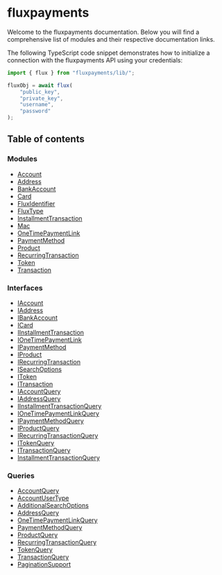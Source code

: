 # fluxpayments

Welcome to the fluxpayments documentation. Below you will find a comprehensive list of modules and their respective documentation links.

The following TypeScript code snippet demonstrates how to initialize a connection with the fluxpayments API using your credentials:

```typescript
import { flux } from "fluxpayments/lib/";

fluxObj = await flux(
    "public_key", 
    "private_key", 
    "username", 
    "password"
);
```
## Table of contents
### Modules
- [Account](docs/modules/Account.md)
- [Address](docs/modules/Address.md)
- [BankAccount](docs/modules/BankAccount.md)
- [Card](docs/modules/Card.md)
- [FluxIdentifier](docs/modules/FluxIdentifier.md)
- [FluxType](docs/modules/FluxType.md)
- [InstallmentTransaction](docs/modules/InstallmentTransaction.md)
- [Mac](docs/modules/Mac.md)
- [OneTimePaymentLink](docs/modules/OneTimePaymentLink.md)
- [PaymentMethod](docs/modules/PaymentMethod.md)
- [Product](docs/modules/Product.md)
- [RecurringTransaction](docs/modules/RecurringTransaction.md)
- [Token](docs/modules/Token.md)
- [Transaction](docs/modules/Transaction.md)

### Interfaces
- [IAccount](docs/modules/IAccount.md)
- [IAddress](docs/modules/IAddress.md)
- [IBankAccount](docs/modules/IBankAccount.md)
- [ICard](docs/modules/ICard.md)
- [IInstallmentTransaction](docs/modules/IInstallmentTransaction.md)
- [IOneTimePaymentLink](docs/modules/IOneTimePaymentLink.md)
- [IPaymentMethod](docs/modules/IPaymentMethod.md)
- [IProduct](docs/modules/IProduct.md)
- [IRecurringTransaction](docs/modules/IRecurringTransaction.md)
- [ISearchOptions](docs/modules/ISearchOptions.md)
- [IToken](docs/modules/IToken.md)
- [ITransaction](docs/modules/ITransaction.md)
- [IAccountQuery](docs/modules/IAccountQuery.md)
- [IAddressQuery](docs/modules/IAddressQuery.md)
- [IInstallmentTransactionQuery](docs/modules/IInstallmentTransactionQuery.md)
- [IOneTimePaymentLinkQuery](docs/modules/IOneTimePaymentLinkQuery.md)
- [IPaymentMethodQuery](docs/modules/IPaymentMethodQuery.md)
- [IProductQuery](docs/modules/IProductQuery.md)
- [IRecurringTransactionQuery](docs/modules/IRecurringTransactionQuery.md)
- [ITokenQuery](docs/modules/ITokenQuery.md)
- [ITransactionQuery](docs/modules/ITransactionQuery.md)
- [InstallmentTransactionQuery](docs/modules/InstallmentTransactionQuery.md)

### Queries
- [AccountQuery](docs/modules/AccountQuery.md)
- [AccountUserType](docs/modules/AccountUserType.md)
- [AdditionalSearchOptions](docs/modules/AdditionalSearchOptions.md)
- [AddressQuery](docs/modules/AddressQuery.md)
- [OneTimePaymentLinkQuery](docs/modules/OneTimePaymentLinkQuery.md)
- [PaymentMethodQuery](docs/modules/PaymentMethodQuery.md)
- [ProductQuery](docs/modules/ProductQuery.md)
- [RecurringTransactionQuery](docs/modules/RecurringTransactionQuery.md)
- [TokenQuery](docs/modules/TokenQuery.md)
- [TransactionQuery](docs/modules/TransactionQuery.md)
- [PaginationSupport](docs/modules/PaginationSupport.md)